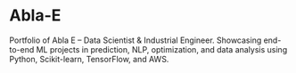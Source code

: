 # Abla-E
Portfolio of Abla E – Data Scientist &amp; Industrial Engineer. Showcasing end-to-end ML projects in prediction, NLP, optimization, and data analysis using Python, Scikit-learn, TensorFlow, and AWS.
